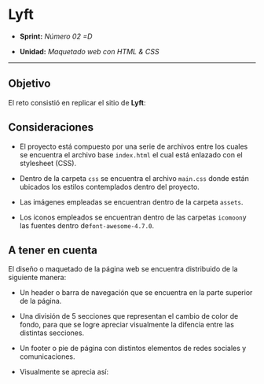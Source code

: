 # Lyft

* **Sprint:** _Número 02 =D_

* **Unidad:** _Maquetado web con HTML & CSS_


***


## Objetivo

El reto consistió en replicar el sitio de **Lyft**:

## Consideraciones

* El proyecto está compuesto por una serie de archivos entre los cuales se
encuentra el archivo base `index.html` el cual está enlazado con el
stylesheet (CSS).

* Dentro de la carpeta `css` se encuentra el archivo `main.css` donde están 
ubicados los estilos contemplados dentro del proyecto.

* Las imágenes empleadas se encuentran dentro de la carpeta `assets`.

* Los iconos empleados se encuentran dentro de las carpetas `icomoon`y
las fuentes dentro de`font-awesome-4.7.0`.

## A tener en cuenta

El diseño o maquetado de la página web se encuentra distribuido de la siguiente
manera:

* Un header o barra de navegación que se encuentra en la parte superior
de la página.

* Una división de 5 secciones que representan el cambio de color de fondo, para
que se logre apreciar visualmente la difencia entre las distintas secciones.

* Un footer o pie de página con distintos elementos de redes sociales y comunicaciones.

* Visualmente se aprecia así:

 <head></head>
  <body>
	<header>
	<section>
	<section>
	<section>
	<section>
	<section>
	<footer>
 </body>


